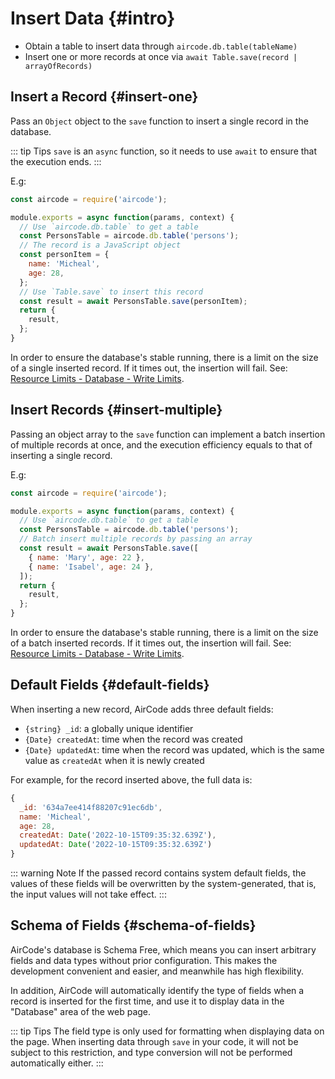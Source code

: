 # Insert Data {#intro}

- Obtain a table to insert data through `aircode.db.table(tableName)`
- Insert one or more records at once via `await Table.save(record | arrayOfRecords)`

## Insert a Record {#insert-one}

Pass an `Object` object to the `save` function to insert a single record in the database.

::: tip Tips
`save` is an `async` function, so it needs to use `await` to ensure that the execution ends.
:::

E.g:

```js
const aircode = require('aircode');

module.exports = async function(params, context) {
  // Use `aircode.db.table` to get a table
  const PersonsTable = aircode.db.table('persons');
  // The record is a JavaScript object
  const personItem = {
    name: 'Micheal',
    age: 28,
  };
  // Use `Table.save` to insert this record
  const result = await PersonsTable.save(personItem);
  return {
    result,
  };
}
```

In order to ensure the database's stable running, there is a limit on the size of a single inserted record. If it times out, the insertion will fail. See: [Resource Limits - Database - Write Limits](/about/limits.html#database-write).

## Insert Records {#insert-multiple}

Passing an object array to the `save` function can implement a batch insertion of multiple records at once, and the execution efficiency equals to that of inserting a single record.

E.g:

```js
const aircode = require('aircode');

module.exports = async function(params, context) {
  // Use `aircode.db.table` to get a table
  const PersonsTable = aircode.db.table('persons');
  // Batch insert multiple records by passing an array
  const result = await PersonsTable.save([
    { name: 'Mary', age: 22 },
    { name: 'Isabel', age: 24 },
  ]);
  return {
    result,
  };
}
```

In order to ensure the database's stable running, there is a limit on the size of a batch inserted records. If it times out, the insertion will fail. See: [Resource Limits - Database - Write Limits](/about/limits.html#database-write).

## Default Fields {#default-fields}

When inserting a new record, AirCode adds three default fields:

- `{string} _id`: a globally unique identifier
- `{Date} createdAt`: time when the record was created
- `{Date} updatedAt`: time when the record was updated, which is the same value as `createdAt` when it is newly created

For example, for the record inserted above, the full data is:

```js
{
  _id: '634a7ee414f88207c91ec6db',
  name: 'Micheal',
  age: 28,
  createdAt: Date('2022-10-15T09:35:32.639Z'),
  updatedAt: Date('2022-10-15T09:35:32.639Z')
}
```

::: warning Note
If the passed record contains system default fields, the values of these fields will be overwritten by the system-generated, that is, the input values will not take effect.
:::

## Schema of Fields {#schema-of-fields}

AirCode's database is Schema Free, which means you can insert arbitrary fields and data types without prior configuration. This makes the development convenient and easier, and meanwhile has high flexibility.

In addition, AirCode will automatically identify the type of fields when a record is inserted for the first time, and use it to display data in the "Database" area of the web page.

::: tip Tips
The field type is only used for formatting when displaying data on the page. When inserting data through `save` in your code, it will not be subject to this restriction, and type conversion will not be performed automatically either.
:::
